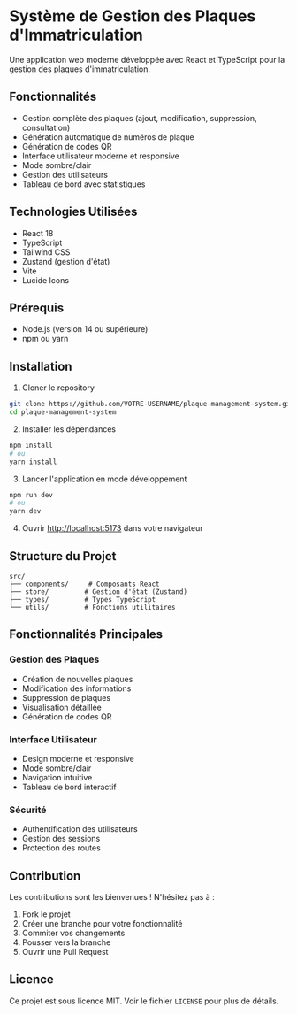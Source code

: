 # Système de Gestion des Plaques d'Immatriculation

Une application web moderne développée avec React et TypeScript pour la gestion des plaques d'immatriculation.

## Fonctionnalités

- Gestion complète des plaques (ajout, modification, suppression, consultation)
- Génération automatique de numéros de plaque
- Génération de codes QR
- Interface utilisateur moderne et responsive
- Mode sombre/clair
- Gestion des utilisateurs
- Tableau de bord avec statistiques

## Technologies Utilisées

- React 18
- TypeScript
- Tailwind CSS
- Zustand (gestion d'état)
- Vite
- Lucide Icons

## Prérequis

- Node.js (version 14 ou supérieure)
- npm ou yarn

## Installation

1. Cloner le repository
```bash
git clone https://github.com/VOTRE-USERNAME/plaque-management-system.git
cd plaque-management-system
```

2. Installer les dépendances
```bash
npm install
# ou
yarn install
```

3. Lancer l'application en mode développement
```bash
npm run dev
# ou
yarn dev
```

4. Ouvrir [http://localhost:5173](http://localhost:5173) dans votre navigateur

## Structure du Projet

```
src/
├── components/     # Composants React
├── store/         # Gestion d'état (Zustand)
├── types/         # Types TypeScript
└── utils/         # Fonctions utilitaires
```

## Fonctionnalités Principales

### Gestion des Plaques
- Création de nouvelles plaques
- Modification des informations
- Suppression de plaques
- Visualisation détaillée
- Génération de codes QR

### Interface Utilisateur
- Design moderne et responsive
- Mode sombre/clair
- Navigation intuitive
- Tableau de bord interactif

### Sécurité
- Authentification des utilisateurs
- Gestion des sessions
- Protection des routes

## Contribution

Les contributions sont les bienvenues ! N'hésitez pas à :
1. Fork le projet
2. Créer une branche pour votre fonctionnalité
3. Commiter vos changements
4. Pousser vers la branche
5. Ouvrir une Pull Request

## Licence

Ce projet est sous licence MIT. Voir le fichier `LICENSE` pour plus de détails. 